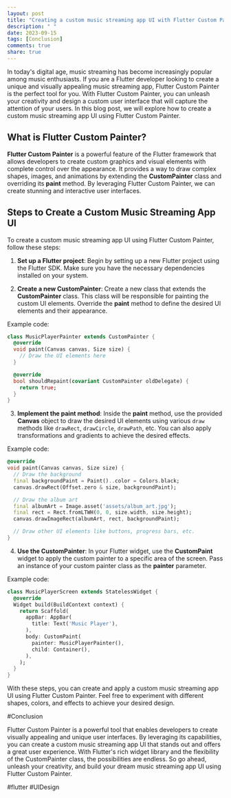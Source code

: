```yaml
---
layout: post
title: "Creating a custom music streaming app UI with Flutter Custom Painter"
description: " "
date: 2023-09-15
tags: [Conclusion]
comments: true
share: true
---
```


In today's digital age, music streaming has become increasingly popular among music enthusiasts. If you are a Flutter developer looking to create a unique and visually appealing music streaming app, Flutter Custom Painter is the perfect tool for you. With Flutter Custom Painter, you can unleash your creativity and design a custom user interface that will capture the attention of your users. In this blog post, we will explore how to create a custom music streaming app UI using Flutter Custom Painter.

## What is Flutter Custom Painter?

**Flutter Custom Painter** is a powerful feature of the Flutter framework that allows developers to create custom graphics and visual elements with complete control over the appearance. It provides a way to draw complex shapes, images, and animations by extending the **CustomPainter** class and overriding its **paint** method. By leveraging Flutter Custom Painter, we can create stunning and interactive user interfaces.

## Steps to Create a Custom Music Streaming App UI

To create a custom music streaming app UI using Flutter Custom Painter, follow these steps:

1. **Set up a Flutter project**: Begin by setting up a new Flutter project using the Flutter SDK. Make sure you have the necessary dependencies installed on your system.

2. **Create a new CustomPainter**: Create a new class that extends the **CustomPainter** class. This class will be responsible for painting the custom UI elements. Override the **paint** method to define the desired UI elements and their appearance.

Example code:

```dart
class MusicPlayerPainter extends CustomPainter {
  @override
  void paint(Canvas canvas, Size size) {
    // Draw the UI elements here
  }

  @override
  bool shouldRepaint(covariant CustomPainter oldDelegate) {
    return true;
  }
}
```

3. **Implement the paint method**: Inside the **paint** method, use the provided **Canvas** object to draw the desired UI elements using various `draw` methods like `drawRect`, `drawCircle`, `drawPath`, etc. You can also apply transformations and gradients to achieve the desired effects.

Example code:

```dart
@override
void paint(Canvas canvas, Size size) {
  // Draw the background
  final backgroundPaint = Paint()..color = Colors.black;
  canvas.drawRect(Offset.zero & size, backgroundPaint);

  // Draw the album art
  final albumArt = Image.asset('assets/album_art.jpg');
  final rect = Rect.fromLTWH(0, 0, size.width, size.height);
  canvas.drawImageRect(albumArt, rect, backgroundPaint);

  // Draw other UI elements like buttons, progress bars, etc.
}
```

4. **Use the CustomPainter**: In your Flutter widget, use the **CustomPaint** widget to apply the custom painter to a specific area of the screen. Pass an instance of your custom painter class as the **painter** parameter.

Example code:

```dart
class MusicPlayerScreen extends StatelessWidget {
  @override
  Widget build(BuildContext context) {
    return Scaffold(
      appBar: AppBar(
        title: Text('Music Player'),
      ),
      body: CustomPaint(
        painter: MusicPlayerPainter(),
        child: Container(),
      ),
    );
  }
}
```

With these steps, you can create and apply a custom music streaming app UI using Flutter Custom Painter. Feel free to experiment with different shapes, colors, and effects to achieve your desired design.

#Conclusion

Flutter Custom Painter is a powerful tool that enables developers to create visually appealing and unique user interfaces. By leveraging its capabilities, you can create a custom music streaming app UI that stands out and offers a great user experience. With Flutter's rich widget library and the flexibility of the CustomPainter class, the possibilities are endless. So go ahead, unleash your creativity, and build your dream music streaming app UI using Flutter Custom Painter.

#flutter #UIDesign